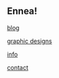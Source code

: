 ## Ennea! 

[blog](https://github.com/ennea-09/ennea-09.github.io/edit/main/index.md)

[graphic designs](https://jekyllrb.com/) 

[info](https://jekyllrb.com/) 

[contact](https://jekyllrb.com/) 

